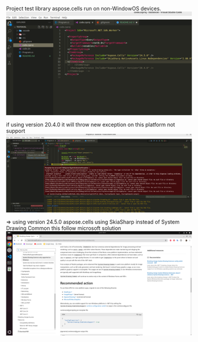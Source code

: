 Project test library aspose.cells run on non-WindowOS devices.
![project setting](imgs/projectsetting.png)

if using version 20.4.0 it will throw new exception on this platform not support
![system drawing common exception](<imgs/systemdrawingcommon error.png>)

=> using version 24.5.0 aspose.cells using SkiaSharp instead of System Drawing Common
this follow microsoft solution
![micorsoft solution](<imgs/2.png>)